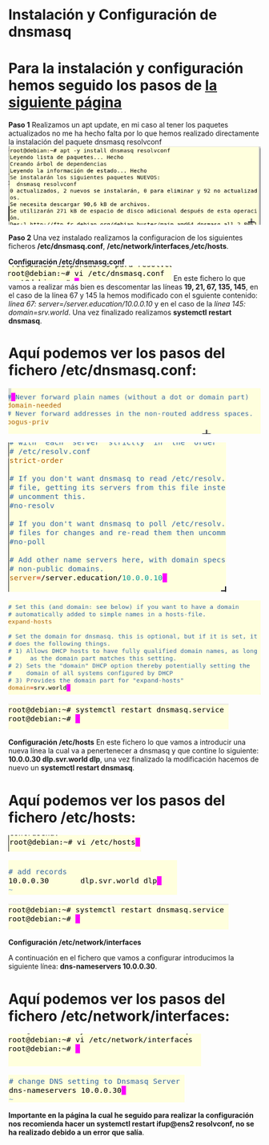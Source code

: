 # Instalación y Configuración de dnsmasq

# Para la instalación y configuración hemos seguido los pasos de [la siguiente página]()

**Paso 1** 
Realizamos un apt update, en mi caso al tener los paquetes actualizados no me ha hecho falta por lo que hemos realizado directamente la instalación del paquete dnsmasq resolvconf
![paso1.png](/capturas/paso1.png)

**Paso 2**
Una vez instalado realizamos la configuracion de los siguientes ficheros **/etc/dnsmasq.conf**, **/etc/network/interfaces**,**/etc/hosts**.

**Configuración /etc/dnsmasq.conf**
![paso2.png](/capturas/paso2.png)
En este fichero lo que vamos a realizar más bien es descomentar las líneas **19, 21, 67, 135, 145**, en el caso de la línea 67 y 145 la hemos modificado con el sguiente contenido: *línea 67: server=/server.education/10.0.0.10* y en el caso de la *línea 145: domain=srv.world*. Una vez finalizado realizamos **systemctl restart dnsmasq**.

# Aquí podemos ver los pasos del fichero /etc/dnsmasq.conf:
![paso2.1.png](/capturas/paso2.1.png)

![paso2.2.png](/capturas/paso2.2.png)

![paso2.3.png](/capturas/paso2.3.png)

![paso3.png](/capturas/paso3.png)

**Configuración /etc/hosts**
En este fichero lo que vamos a introducir una nueva línea la cual va a penertenecer a dnsmasq y que contine lo siguiente: **10.0.0.30 dlp.svr.world dlp**, una vez finalizado la modificación hacemos de nuevo un **systemctl restart dnsmasq**.

# Aquí podemos ver los pasos del fichero /etc/hosts:

![paso4.1.png](/capturas/paso4.1.png)

![paso4.png](/capturas/paso4.png)

![paso3.png](/capturas/paso3.png)

**Configuración /etc/network/interfaces**

A continuación en el fichero que vamos a configurar introducimos la siguiente línea: **dns-nameservers 10.0.0.30**.

# Aquí podemos ver los pasos del fichero /etc/network/interfaces:

![paso5.png](/capturas/paso5.png)

![paso5.1.png](capturas/paso5.1.png)

**Importante en la página la cual he seguido para realizar la configuración nos recomienda hacer un systemctl restart ifup@ens2 resolvconf, no se ha realizado debido a un error que salía**.




